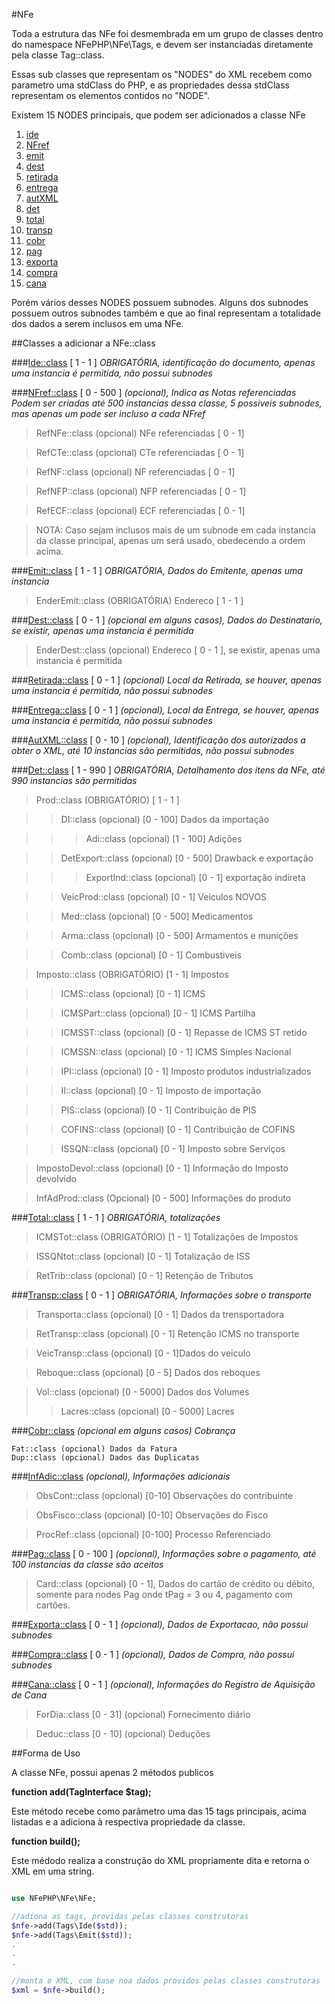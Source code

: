 #NFe

Toda a estrutura das NFe foi desmembrada em um grupo de classes dentro do namespace NFePHP\NFe\Tags, e devem ser instanciadas diretamente pela classe Tag::class.

Essas sub classes que representam os "NODES" do XML recebem como parametro uma stdClass do PHP, e as propriedades dessa stdClass representam os elementos contidos no "NODE".

Existem 15 NODES principais, que podem ser adicionados a classe NFe 

1. [ide](#ide)
2. [NFref](#NFref)
3. [emit](#emit)
4. [dest](#dest)
5. [retirada](#retirada)
6. [entrega](#entrega)
7. [autXML](#autXML)
8. [det](#det)
9. [total](#total)
10. [transp](#transp)
11. [cobr](#cobr)
12. [pag](#pag)
13. [exporta](#exporta)
14. [compra](#compra)
15. [cana](#cana)

Porém vários desses NODES possuem subnodes.
Alguns dos subnodes possuem outros subnodes também e que ao final representam a totalidade dos dados a serem inclusos em uma NFe.


##Classes a adicionar a NFe::class


###<a name="ide"></a>[Ide::class](Ide.md) [ 1 - 1 ]
*OBRIGATÓRIA, identificação do documento, apenas uma instancia é permitida, não possui subnodes*  


###<a name="NFref"></a>[NFref::class](NFref.md) [ 0 - 500 ]
*(opcional), Indica as Notas referenciadas*
*Podem ser criadas até 500 instancias dessa classe, 5 possiveis subnodes, mas apenas um pode ser incluso a cada NFref*

>RefNFe::class  (opcional)  NFe referenciadas [ 0 - 1]

>RefCTe::class  (opcional)  CTe referenciadas [ 0 - 1]

>RefNF::class   (opcional)  NF referenciadas [ 0 - 1]

>RefNFP::class  (opcional)  NFP referenciadas [ 0 - 1]

>RefECF::class  (opcional)  ECF referenciadas [ 0 - 1]

>NOTA: Caso sejam inclusos mais de um subnode em cada instancia da classe principal, apenas um será usado, obedecendo a ordem acima.

###<a name="emit"></a>[Emit::class](Emit.md) [ 1 - 1 ]
*OBRIGATÓRIA, Dados do Emitente, apenas uma instancia*

>EnderEmit::class (OBRIGATÓRIA) Endereco [ 1 - 1 ]

###<a name="dest"></a>[Dest::class](Dest.md) [ 0 - 1 ]
*(opcional em alguns casos), Dados do  Destinatario, se existir, apenas uma instancia é permitida*

>EnderDest::class (opcional) Endereco [ 0 - 1 ], se existir, apenas uma instancia é permitida

###<a name="retirada"></a>[Retirada::class](Retirada.md) [ 0 - 1 ]
*(opcional)  Local da Retirada, se houver, apenas uma instancia é permitida, não possui subnodes*

###<a name="entrega"></a>[Entrega::class](Entrega.md) [ 0 - 1 ]
*(opcional), Local da Entrega, se houver, apenas uma instancia é permitida, não possui subnodes*

###<a name="autXML"></a>[AutXML::class](AutXML.md) [ 0 - 10 ]
*(opcional), Identificação dos autorizados a obter o XML, até 10 instancias são permitidas, não possui subnodes*

###<a name="det"></a>[Det::class](Det.md) [ 1 - 990 ]
*OBRIGATÓRIA, Detalhamento dos itens da NFe, até 990 instancias são permitidas*

>Prod::class (OBRIGATÓRIO) [ 1 - 1 ]

>>DI::class (opcional) [0 - 100] Dados da importação

>>>Adi::class (opcional) [1 - 100] Adições

>>DetExport::class (opcional) [0 - 500] Drawback e exportação

>>>ExportInd::class (opcional) [0 - 1] exportação indireta

>>VeicProd::class (opcional) [0 - 1] Veiculos NOVOS

>>Med::class (opcional) [0 - 500] Medicamentos

>>Arma::class (opcional) [0 - 500] Armamentos e munições

>>Comb::class  (opcional) [0 - 1] Combustiveis

>Imposto::class (OBRIGATÓRIO) [1 - 1] Impostos

>>ICMS::class (opcional) [0 - 1] ICMS

>>ICMSPart::class  (opcional) [0 - 1] ICMS Partilha

>>ICMSST::class  (opcional) [0 - 1] Repasse de ICMS ST retido

>>ICMSSN::class  (opcional) [0 - 1] ICMS Simples Nacional

>>IPI::class (opcional) [0 - 1] Imposto produtos industrializados

>>II::class  (opcional) [0 - 1] Imposto de importação

>>PIS::class (opcional) [0 - 1] Contribuição de PIS

>>COFINS::class (opcional) [0 - 1]  Contribuição de COFINS

>>ISSQN::class (opcional) [0 - 1] Imposto sobre Serviços

>ImpostoDevol::class  (opcional) [0 - 1] Informação do Imposto devolvido

>InfAdProd::class (Opcional) [0 - 500] Informações do produto

###<a name="total"></a>[Total::class](Total.md) [ 1 - 1 ]
*OBRIGATÓRIA, totalizações*

>ICMSTot::class (OBRIGATÓRIO) [1 - 1] Totalizações de Impostos
	
>ISSQNtot::class (opcional) [0 - 1] Totalização de ISS
	
>RetTrib::class (opcional) [0 - 1] Retenção de Tributos

###<a name="transp"></a>[Transp::class](Transp.md) [ 0 - 1 ]
*OBRIGATÓRIA, Informações sobre o transporte*

>Transporta::class (opcional) [0 - 1] Dados da trensportadora
    
>RetTransp::class (opcional) [0 - 1] Retenção ICMS no transporte
    
>VeicTransp::class (opcional) [0 - 1]Dados do veiculo
    
>Reboque::class (opcional) [0 - 5] Dados dos reboques
    
>Vol::class (opcional) [0 - 5000] Dados dos Volumes
>>Lacres::class (opcional) [0 - 5000]  Lacres 

###<a name="cobr"></a>[Cobr::class](Cobr.md)
*(opcional em alguns casos)  Cobrança*

    Fat::class (opcional) Dados da Fatura
    Dup::class (opcional) Dados das Duplicatas

###<a name="infAdic"></a>[InfAdic::class](InfAdic.md)
*(opcional), Informações adicionais*

>ObsCont::class (opcional) [0-10] Observações do contribuinte
	
>ObsFisco::class (opcional) [0-10] Observações do Fisco
	
>ProcRef::class (opcional) [0-100] Processo Referenciado

###<a name="pag"></a>[Pag::class](Pag.md) [ 0 - 100 ]
*(opcional), Informações sobre o pagamento, até 100 instancias da classe são aceitos*

>Card::class (opcional) [0 - 1], Dados do cartão de crédito ou débito, somente para nodes Pag onde tPag = 3 ou 4, pagamento com cartões. 

###<a name="exporta"></a>[Exporta::class](Exporta.md) [ 0 - 1 ]
*(opcional), Dados de Exportacao, não possui subnodes*

###<a name="compra"></a>[Compra::class](Compra.md) [ 0 - 1 ]
*(opcional), Dados de Compra, não possui subnodes*

###<a name="cana"></a>[Cana::class](Cana.md) [ 0 - 1 ]
*(opcional), Informações do Registro de Aquisição de Cana*

>ForDia::class [0 - 31] (opcional) Fornecimento diário
    
>Deduc::class  [0 - 10] (opcional) Deduções

##Forma de Uso

A classe NFe, possui apenas 2 métodos publicos

**function add(TagInterface $tag);**

Este método recebe como parâmetro uma das 15 tags principais, acima listadas e a adiciona à respectiva propriedade da classe.
 
**function build();**

Este médodo realiza a construção do XML propriamente dita e retorna o XML em uma string.


```php

use NFePHP\NFe\NFe;

//adiona as tags, providas pelas classes construtoras
$nfe->add(Tags\Ide($std));
$nfe->add(Tags\Emit($std));
.
.
.

//monta o XML, com base noa dados providos pelas classes construtoras
$xml = $nfe->build();


```

   
